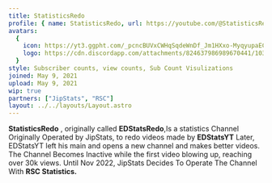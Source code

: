 ```yaml
---
title: StatisticsRedo
profile: { name: StatisticsRedo, url: https://youtube.com/@StatisticsRedo }
avatars:
  {
    icon: https://yt3.ggpht.com/_pcncBUVxCWHqSqdeWnDf_Jm1HXxo-MyqyupaECXrBvPFSVJByuRCugzOaJ-AvSC0Zhxcs8BL5I=s176-c-k-c0x00ffffff-no-rj-mo,
    logo: https://cdn.discordapp.com/attachments/824637986989670441/1030405636552409108/STATS_BOTH.png,
  }
style: Subscriber counts, view counts, Sub Count Visulizations
joined: May 9, 2021
upload: May 9, 2021
wip: true
partners: ["JipStats", "RSC"]
layout: ../../layouts/Layout.astro
---
```


**StatisticsRedo** , originally called **EDStatsRedo**,Is a statistics Channel Originally Operated by JipStats, 
to redo videos made by **EDStatsYT** Later, EDStatsYT left his main and opens a new channel and makes better videos. 
The Channel Becomes Inactive while the first video blowing up, reaching over 30k views. Until Nov 2022, JipStats Decides To Operate The Channel With **RSC Statistics.**
